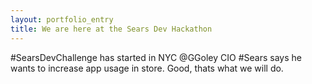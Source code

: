 ```yaml
---
layout: portfolio_entry
title: We are here at the Sears Dev Hackathon
---
```


#SearsDevChallenge has started in NYC @GGoley CIO #Sears says he wants to increase app usage in store. Good, thats what we will do.
